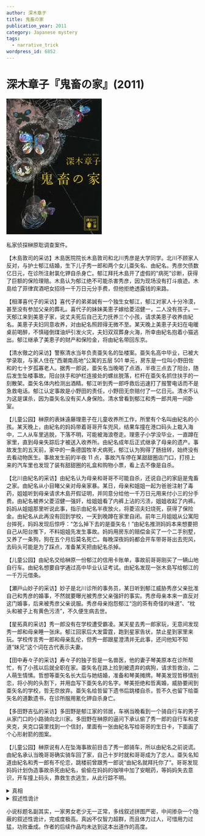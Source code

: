 ```yaml
---
author: 深木章子
title: 鬼畜の家
publication_year: 2011
category: Japanese mystery
tags:
  - narrative_trick
wordpress_id: 6852
---
```


# 深木章子『鬼畜の家』(2011)

<img src=images/2011_cover.jpg width=250/>

私家侦探榊原聡调查案件。

【木島敦司的采访】木島医院院长木島敦司和北川秀彦是大学同学。北川不顾家人反对，与护士郁江结婚，生下儿子秀一郎和两个女儿亜矢名、由紀名。秀彦欠债数亿日元，在诊所注射氯化钾自杀身亡。郁江拜托木島开了虚假的“病死”诊断，获得了巨额的保险理赔。木島认为郁江绝不可能杀害秀彦，因为现场没有打斗痕迹。木島给了菲律宾酒吧女招待一千万日元分手费，但他拒绝透露钱的来路。

【相澤喜代子的采访】喜代子的弟弟誠有一个独生女郁江，郁江对家人十分冷漠，甚至没有参加父亲的葬礼。喜代子的妹妹美恵子嫁给菱沼健一，二人没有孩子。一天郁江来到美恵子家，说丈夫死后自己无力抚养三个小孩，请求美恵子收养由紀名。美恵子夫妇同意收养，对由紀名照顾得无微不至。某天晚上美恵子夫妇在电暖桌前喝醉，不慎碰倒煤油炉引发火灾，夫妇双双葬身火海，所幸由紀名抱着小猫逃出。郁江继承了美恵子的财产和保险金，将由紀名带回东京。

【清水徹之的采访】警察清水当年负责亜矢名的坠楼案。亜矢名高中毕业，已被大学录取，与家人住在“西潮南高地”公寓的五层 501 单元，房东是一位叫小野田佐和的七十岁孤寡老人。据秀一郎说，亜矢名当晚喝了点酒，半夜三点去了阳台，随后发生坠楼事故。阳台扶手和护栏连接处的螺丝脱落，栏杆在亜矢名抓住扶手的一刻散架。亜矢名体内检测出酒精。郁江听到秀一郎呼救后迅速打了报警电话而不是急救电话。郁江认定事故是小野田的责任，小野田无奈赔付了一亿日元。清水不认为这是谋杀，因为亜矢名没有买人身保险。清水曾看到郁江和秀一郎共用一间卧室。

【儿童公园】榊原的表妹遠藤理恵子在儿童收养所工作，所里有个名叫由紀名的小孩。某天晚上，由紀名的妈妈带着哥哥开车兜风，结果车撞在港口码头上栽入海中，二人从车里逃脱，下落不明，可能被海浪卷走。理恵子小学没毕业，一直蹲在家里，直到母亲失踪后才被送入收养所。由紀名成年后正式继承了母亲的遗产。事故发生的五天前，家中的一条德国牧羊犬病死，郁江认为狗得了肠扭转，始终没有去看动物医生。事故发生前的半夜 11 点，事故汽车停在某甜甜圈店门口，打捞上来的汽车里也发现了装有甜甜圈的礼盒和购物小票，看上去不像是自杀。

【北川由紀名的采访】由紀名认为母亲和哥哥不可能自杀，还说自己的家庭是鬼畜之家。由紀名从小目睹父亲对母亲家暴。某日，母亲和姐姐一起为爸爸注射了毒药，姐姐听到母亲请求木島开假证明，并同意分给他一千万日元用来付小三的分手费。由紀名被养父菱沼健一强奸，给姐姐看了内裤上沾的污渍，姐姐收起了内裤。妈妈从姐姐那里听说此事，指示由紀名半夜放火，将菱沼夫妇烧死，获得了保险金。由紀名从此再没有回到学校，一天到晚蹲在家里自闭。前年三月姐姐从公寓阳台摔死，妈妈发现后惊呼：“怎么掉下去的是亜矢名！”由紀名推测妈妈本来想要把自己从阳台推下，不料姐姐先发生事故。妈妈用房东的赔偿金买了一个二手别墅，又养了一条狗，狗在五个月后莫名死亡。每晚深夜妈妈都会开车带哥哥出去兜风，去码头可能是为了踩点，准备某天把由紀名杀掉。

【儿童公园】由紀名交给榊原一份郁江的信用卡账单，事故前哥哥刚买了一辆山地自行车。由紀名想要自学通过高中毕业认证考试。由紀名发现一张木島写给郁江的一千万元借条。

【瀬戸山妙子的采访】妙子是北川诊所的事务员，某日听到郁江威胁秀彦父亲批准自己和秀彦的婚事，不然就要曝光被秀彦父亲强奸的事实。秀彦母亲本来一直反对这门婚事，后来被秀彦父亲说服。秀彦母亲抱怨郁江“泡的茶有奇怪的味道”、“枕头和被子上有黄色污渍”，不久便生病去世。

【星拓真的采访】秀一郎没有在学校遭受霸凌。某天星去秀一郎家玩，无意间发现秀一郎和母亲睡一张床。郁江回家后大发雷霆，跑到星家告状，禁止星到家里来玩。学校传言秀一郎和母亲乱伦，但秀一郎跟星澄清并无此事，还问他知不知道“妹兄”这个词在古代表示夫妻。

【田中寿々子的采访】寿々子的独子哲是一名兽医，他的妻子琴美原本在诊所帮忙，有了小孩以后就全职在家。亜矢名在路上捡到被遗弃的病狗，请求哲救治，二人萌生情愫。哲想等亜矢名长大后与她结婚，准备和琴美摊牌。琴美发现哲移情别恋，将小狗的头割下，并用血写下亜矢名的名字。琴美拒绝和哲离婚，威胁要闹到亜矢名的学校，哲无奈放弃。亜矢名给哲留下遗书后跳楼自杀，哲不久也留下给亜矢名的道歉遗书，在诊所服用氰化钾自杀身亡。

【多田野吉弘的采访】多田野是郁江家的邻居，车祸当晚看到一个骑自行车的男子从家门口的小路骑向北川家。多田野在榊原的逼问下承认偷了秀一郎的自行车和皮夹克，夹克口袋里找到一个信封，里面有一张由紀名写给哥哥的生日卡，下面画了个心形射箭的图案。

【儿童公园】榊原说有人在坠海事故前目击了秀一郎骑车，所以由紀名之前说谎。由紀名承认当晚哥哥确实骑车回了家，自己十岁时就和哥哥成为了恋人。亜矢名知道由紀名和秀一郎有不伦恋，跳楼前曾跟秀一郎说“由紀名就拜托你了”。哥哥发现妈妈计划伪造事故杀死由紀名，偷偷在妈妈的咖啡中加了安眠药，等妈妈失去意识，开车撞上码头，靠救生衣逃生，从此行踪不明。

<details><summary>真相</summary>
“由紀名”的真实身份是亜矢名。真正的由紀名对猫过敏（伏线：火灾后抱着小猫流鼻涕），亜矢名假扮的“由紀名”却可以抱公园的猫（伏线）。郁江不同意秀一郎养狗，是因为她也对动物过敏（伏线：郁江到星家发火，在门口鼻眼充血）。“亜矢名”（其实是由紀名）死后郁江忽然可以养狗，是因为那时的“郁江”是亜矢名假扮。郁江用右手给秀彦注射，可是多田野去“郁江”家借来的却是左手剪刀，说明二者不是同一人。生日卡小人右手拉弓，是由紀名用右手所画，上面有由紀名的指纹，与亜矢名的指纹不同。

亜矢名从小在奶奶的房间里捣乱，茶里投放清洁剂，枕头上尿尿（伏线：奶奶的抱怨）。秀彦死于自杀，郁江请求木島编写假病历，亜矢名从钥匙孔看到木島与郁江商谈成功后发生关系。由紀名告诉亜矢名自己被养父强奸，亜矢名教由紀名半夜放火。亜矢名路过哲的动物诊所，对哲一见钟情，主动诱惑哲，被琴美发现后打击报复。由紀名怀了哥哥秀一郎的孩子，坚决拒绝打胎。亜矢名说服郁江在阳台扶手上做手脚，还欺骗秀一郎说由紀名怀的是星的孩子。亜矢名获得妈妈和哥哥准许，将由紀名灌醉后推下阳台，自己变身为“由紀名”。亜矢名说服郁江买下别墅，搬家当晚便杀死了郁江和秀一郎，用手术刀把二人肢解，尸块保存在冰柜中（伏线），让大型犬慢慢吃掉。<b>亜矢名一人分饰郁江、秀一郎、由紀名三个角色。</b>亜矢名找到哲，给他喝了一杯含有氰化钾的咖啡，在小瓶上留下哲的指纹，把亜矢名的遗书和死亡证明的复印件放在他胸前口袋里，伪装成殉情自杀。亜矢名杀死吃完尸体的狗，扮成郁江买了甜甜圈，然后把车开进大海，游泳上岸，骑车回家时被多田野目击。
</details>

<details><summary>叙述性诡计</summary>
亜矢名担心榊原去找寿々子要“亜矢名的遗书”，在上面检测出“由紀名”的指纹。为了防止露出破绽，亜矢名化身侦探采访寿々子，借走遗书后再也没有归还。没想到寿々子发现遗书被人骗走，立刻去找了清水警官，清水又联系了榊原，反而将亜矢名暴露。<b>【田中寿々子】章节中的侦探不是榊原聡，而是北川亜矢名。</b>
</details>

小说标题名副其实，一家男女老少无一正常，多线叙述拼图严密，中间掺杂一个隐蔽的叙述性诡计，完成度极高。真凶不仅智力超群，而且体力过人，可惜用力过猛，功败垂成。作者的后续作品均未达到这本出道作的高度。
